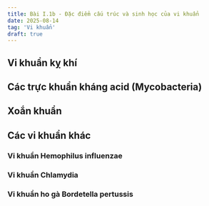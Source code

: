 ```yaml
---
title: Bài I.1b - Đặc điểm cấu trúc và sinh học của vi khuẩn
date: 2025-08-14
tag: 'Vi khuẩn'
draft: true
---
```


## Vi khuẩn kỵ khí

## Các trực khuẩn kháng acid (Mycobacteria)

## Xoắn khuẩn

## Các vi khuẩn khác

### Vi khuẩn Hemophilus influenzae

### Vi khuẩn Chlamydia

### Vi khuẩn ho gà Bordetella pertussis
